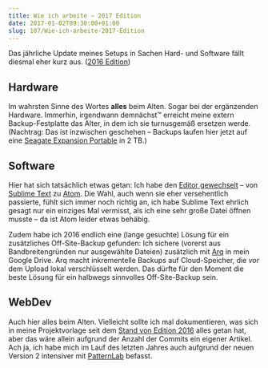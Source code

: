 ```yaml
---
title: Wie ich arbeite – 2017 Edition
date: 2017-01-02T09:30:00+01:00
slug: 107/Wie-ich-arbeite-2017-Edition
---
```


Das jährliche Update meines Setups in Sachen Hard- und Software fällt diesmal eher kurz aus. ([2016 Edition](/archiv/68/Wie-ich-arbeite-2016-Edition.html))

## Hardware

Im wahrsten Sinne des Wortes **alles** beim Alten. Sogar bei der ergänzenden Hardware. Immerhin, irgendwann demnächst™ erreicht meine extern Backup-Festplatte das Alter, in dem ich sie turnusgemäß ersetzen werde. (Nachtrag: Das ist inzwischen geschehen – Backups laufen hier jetzt auf eine [Seagate Expansion Portable](http://www.seagate.com/de/de/consumer/backup/expansion-portable/) in 2 TB.)

## Software

Hier hat sich tatsächlich etwas getan: Ich habe den [Editor gewechselt](/archiv/95/Wie-ich-aus-Versehen-den-Editor-wechselte.html) – von [Sublime Text](http://www.sublimetext.com) zu [Atom](https://atom.io). Die Wahl, auch wenn sie eher versehentlich passierte, fühlt sich immer noch richtig an, ich habe Sublime Text ehrlich gesagt nur ein einziges Mal vermisst, als ich eine sehr große Datei öffnen musste – da ist Atom leider etwas behäbig.

Zudem habe ich 2016 endlich eine (lange gesuchte) Lösung für ein zusätzliches Off-Site-Backup gefunden: Ich sichere (vorerst aus Bandbreitengründen nur ausgewählte Dateien) zusätzlich mit [Arq](https://www.arqbackup.com) in mein Google Drive. Arq macht inkrementelle Backups auf Cloud-Speicher, die _vor_ dem Upload lokal verschlüsselt werden. Das dürfte für den Moment die beste Lösung für ein halbwegs sinnvolles Off-Site-Backup sein.

## WebDev

Auch hier alles beim Alten. Vielleicht sollte ich mal dokumentieren, was sich in meine Projektvorlage seit dem [Stand von Edition 2016](https://github.com/yellowled/yl-bp/releases/tag/v2.1.1) alles getan hat, aber das wäre allein aufgrund der Anzahl der Commits ein eigener Artikel. Ach ja, ich habe mich im Lauf des letzten Jahres auch aufgrund der neuen Version 2 intensiver mit [PatternLab](http://patternlab.io) befasst.
